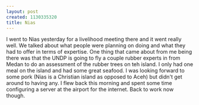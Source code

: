 ```yaml
--- 
layout: post
created: 1130335320
title: Nias
---
```

I went to Nias yesterday for a livelihood meeting there and it went really well.  We talked about what people were planning on doing and what they had to offer in terms of expertise.  One thing that came about from me being there was that the UNDP is going to fly a couple rubber experts in from Medan to do an assessment of the rubber trees on teh island.  I only had one meal on the island and had some great seafood.  I was looking forward to some pork (Nias is a Christian island as opposed to Aceh) but didn't get around to having any.  I flew back this morning and spent some time configuring a server at the airport for the internet.  Back to work now though.
